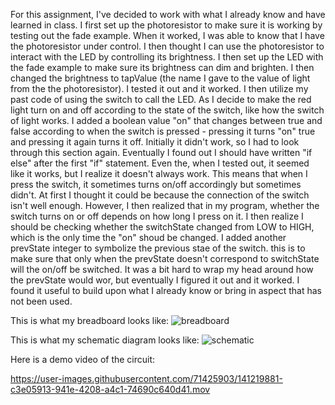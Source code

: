 For this assignment, I've decided to work with what I already know and have learned in class. I first set up the photoresistor to make sure it is working by testing out the fade example. When it worked, I was able to know that I have the photoresistor under control. I then thought I can use the photoresistor to interact with the LED by controlling its brightness. I then set up the LED with the fade example to make sure its brightness can dim and brighten. I then changed the brightness to tapValue (the name I gave to the value of light from the the photoresistor). I tested it out and it worked. I then utilize my past code of using the switch to call the LED. As I decide to make the red light turn on and off according to the state of the switch, like how the switch of light works. I added a boolean value "on" that changes between true and false according to when the switch is pressed - pressing it turns "on" true and pressing it again turns it off. Initially it didn't work, so I had to look through this section again. Eventually I found out I should have written "if else" after the first "if" statement. Even the, when I tested out, it seemed like it works, but I realize it doesn't always work. This means that when I press the switch, it sometimes turns on/off accordingly but sometimes didn't. At first I thought it could be because the connection of the switch isn't well enough. However, I then realized that in my program, whether the switch turns on or off depends on how long I press on it. I then realize I should be checking whether the switchState changed from LOW to HIGH, which is the only time the "on" shoud be changed. I added another prevState integer to symbolize the previous stae of the switch. this is to make sure that only when the prevState doesn't correspond to switchState will the on/off be switched. It was a bit hard to wrap my head around how the prevState would wor, but eventually I figured it out and it worked. I found it useful to build upon what I already know or bring in aspect that has not been used.

This is what my breadboard looks like:
![breadboard](https://user-images.githubusercontent.com/71425903/141220247-b2a5748e-da1d-4c55-8036-1c9014595eb5.jpg)


This is what my schematic diagram looks like:
![schematic](https://user-images.githubusercontent.com/71425903/141220267-264fcccd-08ad-4171-bfdc-5445f74119ee.jpg)


Here is a demo video of the circuit:

https://user-images.githubusercontent.com/71425903/141219881-c3e05913-941e-4208-a4c1-74690c640d41.mov

